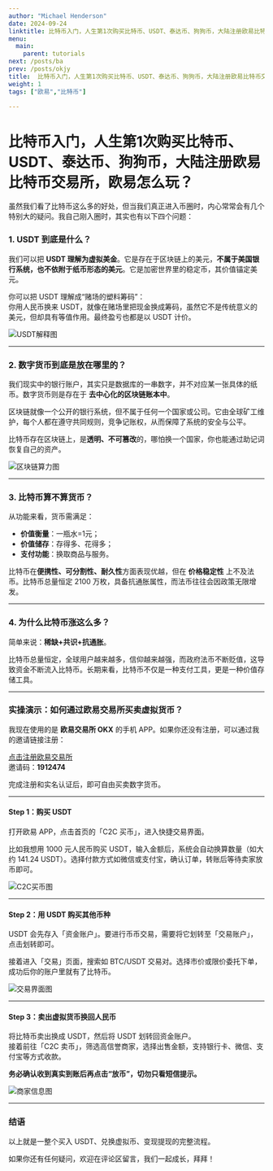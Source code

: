 ```yaml
---
author: "Michael Henderson"
date: 2024-09-24
linktitle: 比特币入门，人生第1次购买比特币、USDT、泰达币、狗狗币，大陆注册欧易比特币交易所，欧易怎么玩？
menu:
  main:
    parent: tutorials
next: /posts/ba
prev: /posts/okjy
title:  比特币入门，人生第1次购买比特币、USDT、泰达币、狗狗币，大陆注册欧易比特币交易所，欧易怎么玩？
weight: 1
tags: ["欧易","比特币"]

---
```

# 比特币入门，人生第1次购买比特币、USDT、泰达币、狗狗币，大陆注册欧易比特币交易所，欧易怎么玩？


虽然我们看了比特币这么多的好处，但当我们真正进入币圈时，内心常常会有几个特别大的疑问。我自己刚入圈时，其实也有以下四个问题：

### 1. USDT 到底是什么？

我们可以把 **USDT 理解为虚拟美金**。它是存在于区块链上的美元，**不属于美国银行系统，也不依附于纸币形态的美元**。它是加密世界里的稳定币，其价值锚定美元。

你可以把 USDT 理解成“赌场的塑料筹码”：  
你用人民币换来 USDT，就像在赌场里把现金换成筹码，虽然它不是传统意义的美元，但却具有等值作用。最终盈亏也都是以 USDT 计价。

![USDT解释图](https://s21.ax1x.com/2024/09/24/pAQrshj.png)

---

### 2. 数字货币到底是放在哪里的？

我们现实中的银行账户，其实只是数据库的一串数字，并不对应某一张具体的纸币。数字货币则是存在于 **去中心化的区块链账本中**。

区块链就像一个公开的银行系统，但不属于任何一个国家或公司。它由全球矿工维护，每个人都在遵守共同规则，竞争记账权，从而保障了系统的安全与公平。

比特币存在区块链上，是**透明、不可篡改**的，哪怕换一个国家，你也能通过助记词恢复自己的资产。

![区块链算力图](https://s21.ax1x.com/2024/09/24/pAQrgcq.png)

---

### 3. 比特币算不算货币？

从功能来看，货币需满足：

- **价值衡量**：一瓶水=1元；
- **价值储存**：存得多、花得多；
- **支付功能**：换取商品与服务。

比特币在**便携性、可分割性、耐久性**方面表现优越，但在 **价格稳定性** 上不及法币。比特币总量恒定 2100 万枚，具备抗通胀属性，而法币往往会因政策无限增发。

---

### 4. 为什么比特币涨这么多？

简单来说：**稀缺+共识+抗通胀**。

比特币总量恒定，全球用户越来越多，信仰越来越强，而政府法币不断贬值，这导致资金不断流入比特币。长期来看，比特币不仅是一种支付工具，更是一种价值存储工具。

---

### 实操演示：如何通过欧易交易所买卖虚拟货币？

我现在使用的是 **欧易交易所 OKX** 的手机 APP。如果你还没有注册，可以通过我的邀请链接注册：

[点击注册欧易交易所](https://okx.com/join/1912474)  
邀请码：**1912474**

完成注册和实名认证后，即可自由买卖数字货币。

---

#### Step 1：购买 USDT

打开欧易 APP，点击首页的「C2C 买币」，进入快捷交易界面。

比如我想用 1000 元人民币购买 USDT，输入金额后，系统会自动换算数量（如大约 141.24 USDT）。选择付款方式如微信或支付宝，确认订单，转账后等待卖家放币即可。

![C2C买币图](https://s21.ax1x.com/2024/09/24/pAQr69s.png)

---

#### Step 2：用 USDT 购买其他币种

USDT 会先存入「资金账户」。要进行币币交易，需要将它划转至「交易账户」，点击划转即可。

接着进入「交易」页面，搜索如 BTC/USDT 交易对。选择市价或限价委托下单，成功后你的账户里就有了比特币。

![交易界面图](https://s21.ax1x.com/2024/09/24/pAQrrNQ.png)

---

#### Step 3：卖出虚拟货币换回人民币

将比特币卖出换成 USDT，然后将 USDT 划转回资金账户。  
接着前往「C2C 卖币」，筛选高信誉商家，选择出售金额，支持银行卡、微信、支付宝等方式收款。

**务必确认收到真实到账后再点击“放币”，切勿只看短信提示。**

![商家信息图](https://s21.ax1x.com/2024/09/24/pAQrc3n.png)

---

### 结语

以上就是一整个买入 USDT、兑换虚拟币、变现提现的完整流程。

如果你还有任何疑问，欢迎在评论区留言，我们一起成长，拜拜！
